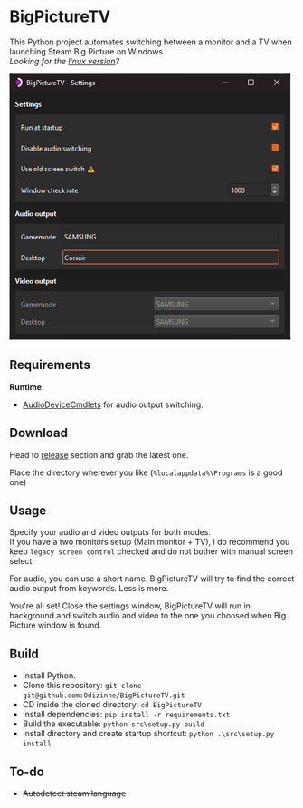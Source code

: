 # BigPictureTV

This Python project automates switching between a monitor and a TV when launching Steam Big Picture on Windows.  
*Looking for the [linux version](https://github.com/Odizinne/BigpictureTV-Linux)?*

![image](assets/screenshot.png)

## Requirements

**Runtime:**
- [AudioDeviceCmdlets](https://github.com/frgnca/AudioDeviceCmdlets) for audio output switching.
 
## Download

Head to [release](https://github.com/Odizinne/BigPictureTV/releases/latest) section and grab the latest one.

Place the directory wherever you like (`%localappdata%\Programs` is a good one)

## Usage

Specify your audio and video outputs for both modes.  
If you have a two monitors setup (Main monitor + TV), i do recommend you keep `legacy screen control` checked and do not bother with manual screen select.

For audio, you can use a short name. BigPictureTV will try to find the correct audio output from keywords. Less is more.

You're all set! Close the settings window, BigPictureTV will run in background and switch audio and video to the one you choosed when Big Picture window is found.

## Build

- Install Python.
- Clone this repository: `git clone git@github.com:Odizinne/BigPictureTV.git`<br/>
- CD inside the cloned directory: `cd BigPictureTV`<br/>
- Install dependencies: `pip install -r requirements.txt`
- Build the executable: `python src\setup.py build`<br/>
- Install directory and create startup shortcut: `python .\src\setup.py install`

## To-do
- ~~Autodetect steam language~~

